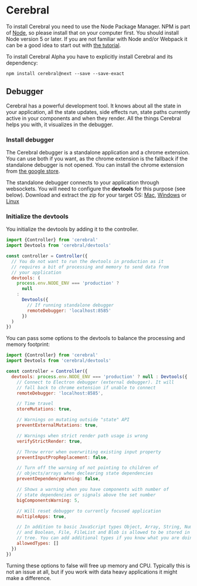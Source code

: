 # Cerebral

To install Cerebral you need to use the Node Package Manager. NPM is part of [Node](https://nodejs.org/en/), so please install that on your computer first. You should install Node version 5 or later. If you are not familiar with Node and/or Webpack it can be a good idea to start out with [the tutorial](../tutorial/01_introduction.html).

To install Cerebral Alpha you have to explicitly install Cerebral and its dependency:

`npm install cerebral@next --save --save-exact`

## Debugger

Cerebral has a powerful development tool. It knows about all the state in your application, all the state updates, side effects run, state paths currently active in your components and when they render. All the things Cerebral helps you with, it visualizes in the debugger.

### Install debugger
The Cerebral debugger is a standalone application and a chrome extension. You can use both if you want, as the chrome extension is the fallback if the standalone debugger is not opened. You can install the chrome extension from [the google store](https://chrome.google.com/webstore/detail/cerebral2-debugger/ghoadjdodkgkbbmhhpbfhgikjgjelojc).

The standalone debugger connects to your application through websockets. You will need to configure the **devtools** for this purpose (see below). Download and extract the zip for your target OS: [Mac](https://docs.google.com/uc?id=0B1pYKovu9UpybHRMRm9YZU10WUU&export=download), [Windows](https://docs.google.com/uc?id=0B1pYKovu9UpyU0lkU2UyWklMV28&export=download) or [Linux](https://docs.google.com/uc?id=0B1pYKovu9UpyWE85UWVHNFRCQkk&export=download)

### Initialize the devtools
You initialize the devtools by adding it to the controller.

```js
import {Controller} from 'cerebral'
import Devtools from 'cerebral/devtools'

const controller = Controller({
  // You do not want to run the devtools in production as it
  // requires a bit of processing and memory to send data from
  // your application
  devtools: (
    process.env.NODE_ENV === 'production' ?
      null
    :
      Devtools({
        // If running standalone debugger
        remoteDebugger: 'localhost:8585'
      })
  )
})
```

You can pass some options to the devtools to balance the processing and memory footprint:

```js
import {Controller} from 'cerebral'
import Devtools from 'cerebral/devtools'

const controller = Controller({
  devtools: process.env.NODE_ENV === 'production' ? null : Devtools({
    // Connect to Electron debugger (external debugger). It will
    // fall back to chrome extension if unable to connect
    remoteDebugger: 'localhost:8585',

    // Time travel
    storeMutations: true,

    // Warnings on mutating outside "state" API
    preventExternalMutations: true,

    // Warnings when strict render path usage is wrong
    verifyStrictRender: true,

    // Throw error when overwriting existing input property
    preventInputPropReplacement: false,

    // Turn off the warning of not pointing to children of
    // objects/arrays when declearing state dependencies
    preventDependencyWarning: false,

    // Shows a warning when you have components with number of
    // state dependencies or signals above the set number  
    bigComponentsWarning: 5,

    // Will reset debugger to currently focused application
    multipleApps: true,

    // In addition to basic JavaScript types Object, Array, String, Number
    // and Boolean, File, FileList and Blob is allowed to be stored in state
    // tree. You can add additional types if you know what you are doing :)
    allowedTypes: []
  })
})
```

Turning these options to false will free up memory and CPU. Typically this is not an issue at all, but if you work with data heavy applications it might make a difference.
